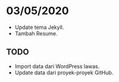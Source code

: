 # 03/05/2020

- Update tema Jekyll.
- Tambah Resume.


## TODO

- Import data dari WordPress lawas.
- Update data dari proyek-proyek GitHub.

